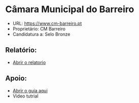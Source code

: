 # Câmara Municipal do Barreiro
- URL: https://www.cm-barreiro.pt
- Proprietário: CM Barreiro
- Candidatura a: Selo Bronze

## Relatório:
- [Abrir o relatorio](https://unidade-acesso.github.io/report_002/report_002.html)

## Apoio:
- [Abrir o guia aqui](https://unidade-acesso.github.io/report_002/guia-utilizacao-relatorio-auditoria.html)
- Video tutrial
